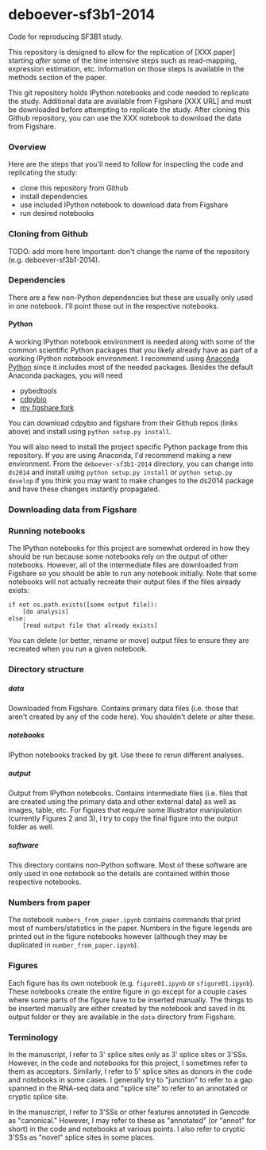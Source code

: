 deboever-sf3b1-2014
===================

Code for reproducing SF3B1 study.

This repository is designed to allow for the replication of [XXX paper]
starting *after* some of the time intensive steps such as read-mapping,
expression estimation, etc.  Information on those steps is available in the
methods section of the paper.

This git repository holds IPython notebooks and code needed to replicate the
study.  Additional data are available from Figshare [XXX URL] and must be
downloaded before attempting to replicate the study. After cloning this Github
repository, you can use the XXX notebook to download the data from Figshare.

### Overview

Here are the steps that you'll need to follow for inspecting the code and 
replicating the study:

* clone this repository from Github
* install dependencies
* use included IPython notebook to download data from Figshare
* run desired notebooks

### Cloning from Github

TODO: add more here
Important: don't change the name of the repository (e.g. deboever-sf3b1-2014).

### Dependencies

There are a few non-Python dependencies but these are usually only used in one
notebook. I'll point those out in the respective notebooks.

#### Python

A working IPython notebook environment is needed along with some of the common
scientific Python packages that you likely already have as part of a working
IPython notebook environment. I recommend using 
[Anaconda Python](https://store.continuum.io/cshop/anaconda/) since it includes
most of the needed packages. Besides the default Anaconda packages, you will 
need

* pybedtools
* [cdpybio](https://Github.com/cdeboever3/cdpybio)
* [my figshare fork](https://Github.com/cdeboever3/figshare)

You can download cdpybio and figshare from their Github repos (links above) and
install using `python setup.py install`. 

You will also need to install the project specific Python package from this
repository. If you are using Anaconda, I'd recommend making a new environment.
From the `deboever-sf3b1-2014` directory, you can change into `ds2014` and
install using `python setup.py install` or `python setup.py develop` if you
think you may want to make changes to the ds2014 package and have these
changes instantly propagated.

### Downloading data from Figshare

### Running notebooks

The IPython notebooks for this project are somewhat ordered in how they should
be run because some notebooks rely on the output of other notebooks. However,
all of the intermediate files are downloaded from Figshare so you should be
able to run any notebook initially. Note that some notebooks will not actually
recreate their output files if the files already exists:

	if not os.path.exists([some output file]):
		[do analysis]
	else:
		[read output file that already exists]

You can delete (or better, rename or move) output files to ensure they are
recreated when you run a given notebook.

### Directory structure

##### data  

Downloaded from Figshare. Contains primary data files (i.e. those that aren't
created by any of the code here). You shouldn't delete or alter these.

##### notebooks  

IPython notebooks tracked by git. Use these to rerun different analyses.

##### output  

Output from IPython notebooks. Contains intermediate files (i.e. files that are
created using the primary data and other external data) as well as images,
table, etc. For figures that require some Illustrator manipulation (currently
Figures 2 and 3), I try to copy the final figure into the output folder as
well.

##### software

This directory contains non-Python software. Most of these software are only 
used in one notebook so the details are contained within those respective
notebooks.

### Numbers from paper

The notebook `numbers_from_paper.ipynb` contains commands that print most of
numbers/statistics in the paper. Numbers in the figure legends are printed out
in the figure notebooks however (although they may be duplicated in
`number_from_paper.ipynb`).

### Figures

Each figure has its own notebook (e.g. `figure01.ipynb` or `sfigure01.ipynb`).
These notebooks create the entire figure in go except for a couple cases where
some parts of the figure have to be inserted manually. The things to be
inserted manually are either created by the notebook and saved in its output
folder or they are available in the `data` directory from Figshare.

### Terminology

In the manuscript, I refer to 3\' splice sites only as 3\' splice sites or
3\'SSs. However, in the code and notebooks for this project, I sometimes refer
to them as acceptors. Similarly, I refer to 5\' splice sites as donors in the
code and notebooks in some cases. I generally try to "junction" to refer to a
gap spanned in the RNA-seq data and "splice site" to refer to an annotated or
cryptic splice site.

In the manuscript, I refer to 3'SSs or other features annotated in Gencode as
"canonical." However, I may refer to these as "annotated" (or "annot" for
short) in the code and notebooks at various points. I also refer to cryptic
3'SSs as "novel" splice sites in some places.
